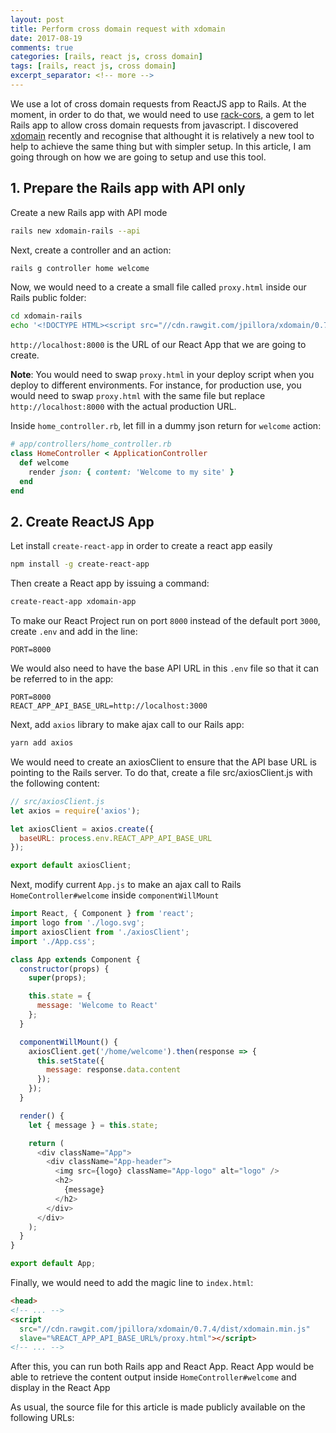 ```yaml
---
layout: post
title: Perform cross domain request with xdomain
date: 2017-08-19
comments: true
categories: [rails, react js, cross domain]
tags: [rails, react js, cross domain]
excerpt_separator: <!-- more -->
---
```


We use a lot of cross domain requests from ReactJS app to Rails. At the moment, in order to do that, we would need to use [rack-cors](https://github.com/cyu/rack-cors), a gem to let Rails app to allow cross domain requests from javascript. I discovered [xdomain](https://github.com/jpillora/xdomain) recently and recognise that althought it is relatively a new tool to help to achieve the same thing but with simpler setup. In this article, I am going through on how we are going to setup and use this tool.

<!-- more -->

## 1. Prepare the Rails app with API only

Create a new Rails app with API mode

```bash
rails new xdomain-rails --api
```

Next, create a controller and an action:

```bash
rails g controller home welcome
```

Now, we would need to a create a small file called ``proxy.html`` inside our Rails public folder:

```bash
cd xdomain-rails
echo '<!DOCTYPE HTML><script src="//cdn.rawgit.com/jpillora/xdomain/0.7.4/dist/xdomain.min.js" master="http://localhost:8000"></script>' > public/proxy.html
```

``http://localhost:8000`` is the URL of our React App that we are going to create.

__Note__: You would need to swap ``proxy.html`` in your deploy script when you deploy to different environments. For instance, for production use, you would need to swap ``proxy.html`` with the same file but replace ``http://localhost:8000`` with the actual production URL.

Inside ``home_controller.rb``, let fill in a dummy json return for ``welcome`` action:

```ruby
# app/controllers/home_controller.rb
class HomeController < ApplicationController
  def welcome
    render json: { content: 'Welcome to my site' }
  end
end
```

## 2. Create ReactJS App

Let install ``create-react-app`` in order to create a react app easily

```bash
npm install -g create-react-app
```

Then create a React app by issuing a command:

```bash
create-react-app xdomain-app
```

To make our React Project run on port ``8000`` instead of the default port ``3000``, create ``.env`` and add in the line:

```
PORT=8000
```

We would also need to have the base API URL in this ``.env`` file so that it can be referred to in the app:

```
PORT=8000
REACT_APP_API_BASE_URL=http://localhost:3000
```

Next, add ``axios`` library to make ajax call to our Rails app:

```bash
yarn add axios
```

We would need to create an axiosClient to ensure that the API base URL is pointing to the Rails server. To do that, create a file src/axiosClient.js with the following content:


```js
// src/axiosClient.js
let axios = require('axios');

let axiosClient = axios.create({
  baseURL: process.env.REACT_APP_API_BASE_URL
});

export default axiosClient;
```

Next, modify current ``App.js`` to make an ajax call to Rails ``HomeController#welcome`` inside ``componentWillMount``


```js
import React, { Component } from 'react';
import logo from './logo.svg';
import axiosClient from './axiosClient';
import './App.css';

class App extends Component {
  constructor(props) {
    super(props);

    this.state = {
      message: 'Welcome to React'
    };
  }

  componentWillMount() {
    axiosClient.get('/home/welcome').then(response => {
      this.setState({
        message: response.data.content
      });
    });
  }

  render() {
    let { message } = this.state;

    return (
      <div className="App">
        <div className="App-header">
          <img src={logo} className="App-logo" alt="logo" />
          <h2>
            {message}
          </h2>
        </div>
      </div>
    );
  }
}

export default App;
```

Finally, we would need to add the magic line to ``index.html``:

```html
<head>
<!-- ... -->
<script
  src="//cdn.rawgit.com/jpillora/xdomain/0.7.4/dist/xdomain.min.js"
  slave="%REACT_APP_API_BASE_URL%/proxy.html"></script>
<!-- ... -->
```

After this, you can run both Rails app and React App. React App would be able to retrieve the content output inside ``HomeController#welcome`` and display in the React App

As usual, the source file for this article is made publicly available on the following URLs:


